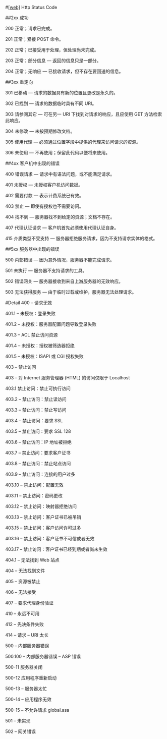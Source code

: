 #[[web]](/#web) Http Status Code

##2xx 成功

200 正常；请求已完成。

201 正常；紧接 POST 命令。

202 正常；已接受用于处理，但处理尚未完成。

203 正常；部分信息 — 返回的信息只是一部分。

204 正常；无响应 — 已接收请求，但不存在要回送的信息。

##3xx 重定向

301 已移动 — 请求的数据具有新的位置且更改是永久的。

302 已找到 — 请求的数据临时具有不同 URI。

303 请参阅其它 — 可在另一 URI 下找到对请求的响应，且应使用 GET 方法检索此响应。

304 未修改 — 未按预期修改文档。

305 使用代理 — 必须通过位置字段中提供的代理来访问请求的资源。

306 未使用 — 不再使用；保留此代码以便将来使用。

##4xx 客户机中出现的错误

400 错误请求 — 请求中有语法问题，或不能满足请求。

401 未授权 — 未授权客户机访问数据。

402 需要付款 — 表示计费系统已有效。

403 禁止 — 即使有授权也不需要访问。

404 找不到 — 服务器找不到给定的资源；文档不存在。

407 代理认证请求 — 客户机首先必须使用代理认证自身。

415 介质类型不受支持 — 服务器拒绝服务请求，因为不支持请求实体的格式。

##5xx 服务器中出现的错误

500 内部错误 — 因为意外情况，服务器不能完成请求。

501 未执行 — 服务器不支持请求的工具。

502 错误网关 — 服务器接收到来自上游服务器的无效响应。

503 无法获得服务 — 由于临时过载或维护，服务器无法处理请求。

#Detail
400 – 请求无效

401.1 – 未授权：登录失败

401.2 – 未授权：服务器配置问题导致登录失败

401.3 – ACL 禁止访问资源

401.4 – 未授权：授权被筛选器拒绝

401.5 – 未授权：ISAPI 或 CGI 授权失败

403 – 禁止访问

403 – 对 Internet 服务管理器 (HTML) 的访问仅限于 Localhost

403.1 禁止访问：禁止可执行访问

403.2 – 禁止访问：禁止读访问

403.3 – 禁止访问：禁止写访问

403.4 – 禁止访问：要求 SSL

403.5 – 禁止访问：要求 SSL 128

403.6 – 禁止访问：IP 地址被拒绝

403.7 – 禁止访问：要求客户证书

403.8 – 禁止访问：禁止站点访问

403.9 – 禁止访问：连接的用户过多

403.10 – 禁止访问：配置无效

403.11 – 禁止访问：密码更改

403.12 – 禁止访问：映射器拒绝访问

403.13 – 禁止访问：客户证书已被吊销

403.15 – 禁止访问：客户访问许可过多

403.16 – 禁止访问：客户证书不可信或者无效

403.17 – 禁止访问：客户证书已经到期或者尚未生效

404.1 – 无法找到 Web 站点

404 – 无法找到文件

405 – 资源被禁止

406 – 无法接受

407 – 要求代理身份验证

410 – 永远不可用

412 – 先决条件失败

414 – 请求 – URI 太长

500 – 内部服务器错误

500.100 – 内部服务器错误 – ASP 错误

500-11 服务器关闭

500-12 应用程序重新启动

500-13 – 服务器太忙

500-14 – 应用程序无效

500-15 – 不允许请求 global.asa

501 – 未实现

502 – 网关错误
